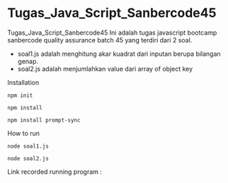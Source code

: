 # Tugas_Java_Script_Sanbercode45
Tugas_Java_Script_Sanbercode45
Ini adalah tugas javascript bootcamp sanbercode quality assurance batch 45 yang terdiri dari 2 soal.
- soal1.js adalah menghitung akar kuadrat dari inputan berupa bilangan genap.
- soal2.js adalah menjumlahkan value dari array of object key


Installation

```
npm init
```

```
npm install
```

```
npm install prompt-sync
```

How to run

```
node soal1.js
```

```
node soal2.js
```

Link recorded running program :